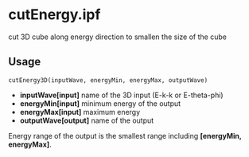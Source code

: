 # cutEnergy.ipf
cut 3D cube along energy direction to smallen the size of the cube

## Usage
```
cutEnergy3D(inputWave, energyMin, energyMax, outputWave)
```
- **inputWave[input]** name of the 3D input (E-k-k or E-theta-phi)
- **energyMin[input]** minimum energy of the output
- **energyMax[input]** maximum energy
- **outputWave[output]** name of the output

Energy range of the output is the smallest range including **[energyMin, energyMax]**.